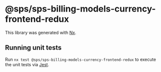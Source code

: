 # @sps/sps-billing-models-currency-frontend-redux

This library was generated with [Nx](https://nx.dev).

## Running unit tests

Run `nx test @sps/sps-billing-models-currency-frontend-redux` to execute the unit tests via [Jest](https://jestjs.io).
